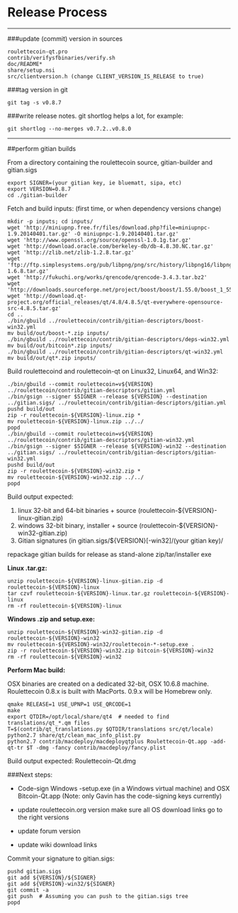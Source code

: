 Release Process
====================

* * *

###update (commit) version in sources


	roulettecoin-qt.pro
	contrib/verifysfbinaries/verify.sh
	doc/README*
	share/setup.nsi
	src/clientversion.h (change CLIENT_VERSION_IS_RELEASE to true)

###tag version in git

	git tag -s v0.8.7

###write release notes. git shortlog helps a lot, for example:

	git shortlog --no-merges v0.7.2..v0.8.0

* * *

##perform gitian builds

 From a directory containing the roulettecoin source, gitian-builder and gitian.sigs
  
	export SIGNER=(your gitian key, ie bluematt, sipa, etc)
	export VERSION=0.8.7
	cd ./gitian-builder

 Fetch and build inputs: (first time, or when dependency versions change)

	mkdir -p inputs; cd inputs/
	wget 'http://miniupnp.free.fr/files/download.php?file=miniupnpc-1.9.20140401.tar.gz' -O miniupnpc-1.9.20140401.tar.gz'
	wget 'http://www.openssl.org/source/openssl-1.0.1g.tar.gz'
	wget 'http://download.oracle.com/berkeley-db/db-4.8.30.NC.tar.gz'
	wget 'http://zlib.net/zlib-1.2.8.tar.gz'
	wget 'ftp://ftp.simplesystems.org/pub/libpng/png/src/history/libpng16/libpng-1.6.8.tar.gz'
	wget 'http://fukuchi.org/works/qrencode/qrencode-3.4.3.tar.bz2'
	wget 'http://downloads.sourceforge.net/project/boost/boost/1.55.0/boost_1_55_0.tar.bz2'
	wget 'http://download.qt-project.org/official_releases/qt/4.8/4.8.5/qt-everywhere-opensource-src-4.8.5.tar.gz'
	cd ..
	./bin/gbuild ../roulettecoin/contrib/gitian-descriptors/boost-win32.yml
	mv build/out/boost-*.zip inputs/
	./bin/gbuild ../roulettecoin/contrib/gitian-descriptors/deps-win32.yml
	mv build/out/bitcoin*.zip inputs/
	./bin/gbuild ../roulettecoin/contrib/gitian-descriptors/qt-win32.yml
	mv build/out/qt*.zip inputs/

 Build roulettecoind and roulettecoin-qt on Linux32, Linux64, and Win32:
  
	./bin/gbuild --commit roulettecoin=v${VERSION} ../roulettecoin/contrib/gitian-descriptors/gitian.yml
	./bin/gsign --signer $SIGNER --release ${VERSION} --destination ../gitian.sigs/ ../roulettecoin/contrib/gitian-descriptors/gitian.yml
	pushd build/out
	zip -r roulettecoin-${VERSION}-linux.zip *
	mv roulettecoin-${VERSION}-linux.zip ../../
	popd
	./bin/gbuild --commit roulettecoin=v${VERSION} ../roulettecoin/contrib/gitian-descriptors/gitian-win32.yml
	./bin/gsign --signer $SIGNER --release ${VERSION}-win32 --destination ../gitian.sigs/ ../roulettecoin/contrib/gitian-descriptors/gitian-win32.yml
	pushd build/out
	zip -r roulettecoin-${VERSION}-win32.zip *
	mv roulettecoin-${VERSION}-win32.zip ../../
	popd

  Build output expected:

  1. linux 32-bit and 64-bit binaries + source (roulettecoin-${VERSION}-linux-gitian.zip)
  2. windows 32-bit binary, installer + source (roulettecoin-${VERSION}-win32-gitian.zip)
  3. Gitian signatures (in gitian.sigs/${VERSION}[-win32]/(your gitian key)/

repackage gitian builds for release as stand-alone zip/tar/installer exe

**Linux .tar.gz:**

	unzip roulettecoin-${VERSION}-linux-gitian.zip -d roulettecoin-${VERSION}-linux
	tar czvf roulettecoin-${VERSION}-linux.tar.gz roulettecoin-${VERSION}-linux
	rm -rf roulettecoin-${VERSION}-linux

**Windows .zip and setup.exe:**

	unzip roulettecoin-${VERSION}-win32-gitian.zip -d roulettecoin-${VERSION}-win32
	mv roulettecoin-${VERSION}-win32/roulettecoin-*-setup.exe .
	zip -r roulettecoin-${VERSION}-win32.zip bitcoin-${VERSION}-win32
	rm -rf roulettecoin-${VERSION}-win32

**Perform Mac build:**

  OSX binaries are created on a dedicated 32-bit, OSX 10.6.8 machine.
  Roulettecoin 0.8.x is built with MacPorts.  0.9.x will be Homebrew only.

	qmake RELEASE=1 USE_UPNP=1 USE_QRCODE=1
	make
	export QTDIR=/opt/local/share/qt4  # needed to find translations/qt_*.qm files
	T=$(contrib/qt_translations.py $QTDIR/translations src/qt/locale)
	python2.7 share/qt/clean_mac_info_plist.py
	python2.7 contrib/macdeploy/macdeployqtplus Roulettecoin-Qt.app -add-qt-tr $T -dmg -fancy contrib/macdeploy/fancy.plist

 Build output expected: Roulettecoin-Qt.dmg

###Next steps:

* Code-sign Windows -setup.exe (in a Windows virtual machine) and
  OSX Bitcoin-Qt.app (Note: only Gavin has the code-signing keys currently)

* update roulettecoin.org version
  make sure all OS download links go to the right versions

* update forum version

* update wiki download links

Commit your signature to gitian.sigs:

	pushd gitian.sigs
	git add ${VERSION}/${SIGNER}
	git add ${VERSION}-win32/${SIGNER}
	git commit -a
	git push  # Assuming you can push to the gitian.sigs tree
	popd

